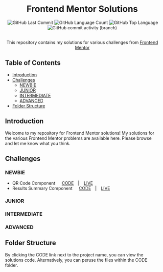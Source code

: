 <h1 align="center">Frontend Mentor Solutions</h1>
<div align="center">
  <img alt="" src="https://img.shields.io/github/repo-size/slusy/frontendmentor" />
  <img alt="GitHub Last Commit" src="https://img.shields.io/github/last-commit/slusy/frontendmentor" />
  <img alt="GitHub Language Count" src="https://img.shields.io/github/languages/count/slusy/frontendmentor?color=red" />
  <img alt="GitHub Top Language" src="https://img.shields.io/github/languages/top/slusy/frontendmentor" />
  <img alt="GitHub commit activity (branch)" src="https://img.shields.io/github/commit-activity/t/slusy/frontendmentor?color=green">
</div>
<br>
<p align="center">This repository contains my solutions for various challenges from <a href="https://www.frontendmentor.io">Frontend Mentor</a></p>

## Table of Contents

- [Introduction](#introduction)
- [Challenges](#challenges)
  - [NEWBIE](#newbie)
  - [JUNIOR](#junior)
  - [INTERMEDIATE](#intermediate)
  - [ADVANCED](#advanced)
- [Folder Structure](#folder-structure)

## Introduction

Welcome to my repository for Frontend Mentor solutions! My solutions for the various Frontend Mentor problems are available here. Please browse and let me know what you think.

## Challenges

### NEWBIE

- QR Code Component&ensp;&ensp;&ensp;[CODE](https://github.com/slusy/frontendmentor/tree/main/CODE/NEWBIE/qr-code-component)&ensp;&ensp;|&ensp;&ensp;[LIVE](https://slusy.github.io/frontendmentor/newbie/qr-code-component/)
- Results Summary Component&ensp;&ensp;&ensp;[CODE](https://github.com/slusy/frontendmentor/tree/main/CODE/NEWBIE/results-summary-component)&ensp;&ensp;|&ensp;&ensp;[LIVE](https://slusy.github.io/frontendmentor/newbie/results-summary-component/)

### JUNIOR

### INTERMEDIATE

### ADVANCED

## Folder Structure

By clicking the CODE link next to the project name, you can view the solutions code. Alternatively, you can peruse the files within the CODE folder.
